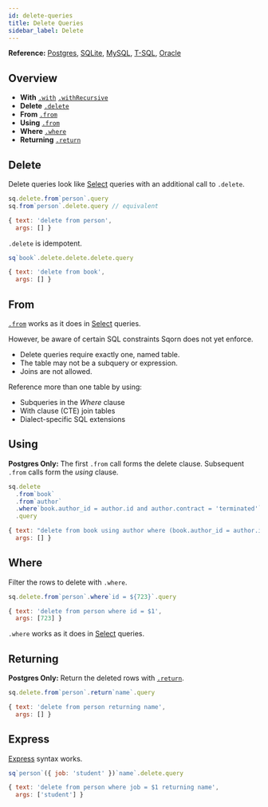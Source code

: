```yaml
---
id: delete-queries
title: Delete Queries
sidebar_label: Delete
---
```


**Reference:** [Postgres](https://www.postgresql.org/docs/current/sql-delete.html), [SQLite](https://www.sqlite.org/lang_delete.html), 
[MySQL](https://dev.mysql.com/doc/refman/en/delete.html), [T-SQL](https://docs.microsoft.com/en-us/sql/t-sql/statements/delete-transact-sql), [Oracle](https://docs.oracle.com/database/121/SQLRF/statements_8005.htm)

## Overview

* **With** [`.with`](select-queries#with) [`.withRecursive`](select-queries#recursive-ctes)
* **Delete** [`.delete`](#delete)
* **From** [`.from`](#from-1)
* **Using** [`.from`](#using-1)
* **Where** [`.where`](#where-1)
* **Returning** [`.return`](#returning)

## Delete

Delete queries look like [Select](select-queries) queries with an additional call to `.delete`.

```js
sq.delete.from`person`.query
sq.from`person`.delete.query // equivalent

{ text: 'delete from person',
  args: [] }
```

`.delete` is idempotent.

```js
sq`book`.delete.delete.delete.query

{ text: 'delete from book',
  args: [] }
```

## From

[`.from`](#from) works as it does in [Select](select-queries) queries.

However, be aware of certain SQL constraints Sqorn does not yet enforce.

* Delete queries require exactly one, named table.
* The table may not be a subquery or expression.
* Joins are not allowed.

Reference more than one table by using:

* Subqueries in the *Where* clause
* With clause (CTE) join tables
* Dialect-specific SQL extensions

## Using

**Postgres Only:** The first `.from` call forms the delete clause. Subsequent `.from` calls form the *using* clause.

```js
sq.delete
  .from`book`
  .from`author`
  .where`book.author_id = author.id and author.contract = 'terminated'`
  .query

{ text: "delete from book using author where (book.author_id = author.id and author.contract = 'terminated')",
  args: [] }
```

## Where

Filter the rows to delete with `.where`.

```js
sq.delete.from`person`.where`id = ${723}`.query

{ text: 'delete from person where id = $1',
  args: [723] }
```

`.where` works as it does in [Select](select-queries) queries.

## Returning

**Postgres Only:** Return the deleted rows with [`.return`](select-queries#select).

```js
sq.delete.from`person`.return`name`.query

{ text: 'delete from person returning name',
  args: [] }
```

## Express

[Express](select-queries#express) syntax works.

```js
sq`person`({ job: 'student' })`name`.delete.query

{ text: 'delete from person where job = $1 returning name',
  args: ['student'] }
```